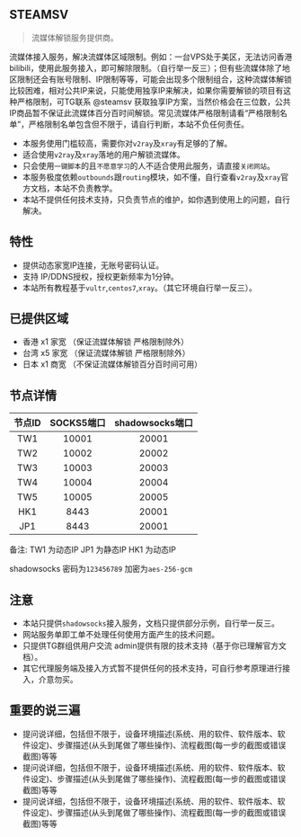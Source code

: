 ## STEAMSV 

> 流媒体解锁服务提供商。

流媒体接入服务，解决流媒体区域限制。例如：一台VPS处于美区，无法访问香港bilibili，使用此服务接入，即可解除限制。（自行举一反三）；但有些流媒体除了地区限制还会有账号限制、IP限制等等，可能会出现多个限制组合，这种流媒体解锁比较困难，相对公共IP来说，只能使用独享IP来解决，如果你需要解锁的项目有这种严格限制，可TG联系 @steamsv 获取独享IP方案，当然价格会在三位数，公共IP商品暂不保证此流媒体百分百时间解锁。常见流媒体严格限制请看“严格限制名单”，严格限制名单包含但不限于，请自行判断，本站不负任何责任。

- 本服务使用门槛较高，需要你对`v2ray`及`xray`有足够的了解。
- 适合使用`v2ray`及`xray`落地的用户解锁流媒体。
- 只会使用`一键脚本`的且`不愿意学习`的人不适合使用此服务，请直接`关闭网站`。
- 本服务极度依赖`outbounds`跟`routing`模块，如不懂，自行查看`v2ray`及`xray`官方文档，本站不负责教学。
- 本站不提供任何技术支持，只负责节点的维护，如你遇到使用上的问题，自行解决。

## 特性

- 提供动态家宽IP连接，无账号密码认证。
- 支持 IP/DDNS授权，授权更新频率为1分钟。
- 本站所有教程基于`vultr`,`centos7`,`xray`。（其它环境自行举一反三）。

## 已提供区域
  - 香港 x1 家宽 （保证流媒体解锁 严格限制除外）
  - 台湾 x5 家宽 （保证流媒体解锁 严格限制除外）
  - 日本 x1 商宽 （不保证流媒体解锁百分百时间可用）

## 节点详情
|  节点ID  |  SOCKS5端口  |  shadowsocks端口  |
|  :----:  |  :----:  |  :----:  |
| TW1  | 10001 | 20001 |  |
| TW2  | 10002 | 20002 |
| TW3  | 10003 | 20003 |
| TW4  | 10004 | 20004 |
| TW5  | 10005 | 20005 |
| HK1  | 8443 | 20001 |
| JP1  | 8443 | 20001 |

备注: 
TW1 为动态IP
JP1 为静态IP
HK1 为动态IP

shadowsocks 
密码为`123456789` 
加密为`aes-256-gcm`



## 注意

- 本站只提供`shadowsocks`接入服务，文档只提供部分示例，自行举一反三。
- 网站服务单即工单不处理任何使用方面产生的技术问题。
- 只提供TG群组供用户交流 admin提供有限的技术支持（基于你已理解官方文档）。
- 其它代理服务端及接入方式暂不提供任何的技术支持，可自行参考原理进行接入，介意勿买。

## 重要的说三遍

- 提问说详细，包括但不限于，设备环境描述(系统、用的软件、软件版本、软件设定)、步骤描述(从头到尾做了哪些操作)、流程截图(每一步的截图或错误截图)等等
- 提问说详细，包括但不限于，设备环境描述(系统、用的软件、软件版本、软件设定)、步骤描述(从头到尾做了哪些操作)、流程截图(每一步的截图或错误截图)等等
- 提问说详细，包括但不限于，设备环境描述(系统、用的软件、软件版本、软件设定)、步骤描述(从头到尾做了哪些操作)、流程截图(每一步的截图或错误截图)等等
